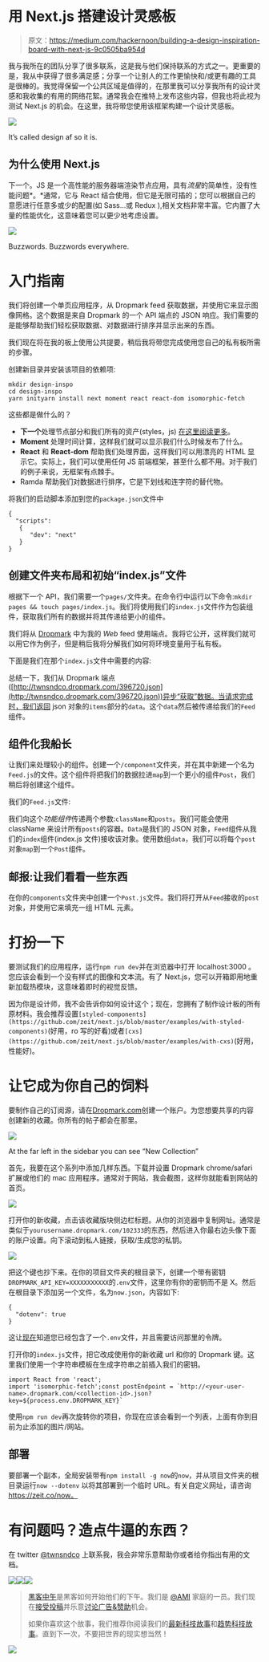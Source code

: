 # 用 Next.js 搭建设计灵感板

> 原文：<https://medium.com/hackernoon/building-a-design-inspiration-board-with-next-js-9c0505ba954d>

我与我所在的团队分享了很多联系，这是我与他们保持联系的方式之一。更重要的是，我从中获得了很多满足感；分享一个让别人的工作更愉快和/或更有趣的工具是很棒的。我觉得保留一个公共区域是值得的，在那里我可以分享我所有的设计灵感和我收集的有用的网络花絮。通常我会在推特上发布这些内容，但我也将此视为测试 Next.js 的机会。在这里，我将带您使用该框架构建一个设计灵感板。

![](img/57f71096015ccf00eaf8e7584a4f8129.png)

It’s called design af so it is.

## 为什么使用 Next.js

下一个。JS 是一个高性能的服务器端渲染节点应用，具有*流星*的简单性，没有性能问题*。*通常，它与 React 结合使用，但它是无限可插的；您可以根据自己的意愿进行任意多或少的配置(如 Sass…或 Redux ),相关文档非常丰富。它内置了大量的性能优化，这意味着您可以更少地考虑设置。

![](img/4b242f61284c4f4de63990c1402530a8.png)

Buzzwords. Buzzwords everywhere.

# 入门指南

我们将创建一个单页应用程序，从 Dropmark feed 获取数据，并使用它来显示图像网格。这个数据是来自 Dropmark 的一个 API 端点的 JSON 响应。我们需要的是能够帮助我们轻松获取数据、对数据进行排序并显示出来的东西。

我们现在将在我的板上使用公共提要，稍后我将带您完成使用您自己的私有板所需的步骤。

创建新目录并安装该项目的依赖项:

```
mkdir design-inspo
cd design-inspo 
yarn inityarn install next moment react react-dom isomorphic-fetch
```

这些都是做什么的？

*   **下一个**处理节点部分和我们所有的资产(styles，js) [在这里阅读更多](https://zeit.co/blog/next2)。
*   **Moment** 处理时间计算，这样我们就可以显示我们什么时候发布了什么。
*   **React** 和 **React-dom** 帮助我们处理界面，这样我们可以用漂亮的 HTML 显示它。实际上，我们可以使用任何 JS 前端框架，甚至什么都不用。对于我们的例子来说，无框架有点棘手。
*   Ramda 帮助我们对数据进行排序，它是下划线和连字符的替代物。

将我们的启动脚本添加到您的`package.json`文件中

```
{
  "scripts": 
   { 
      "dev": "next" 
   } 
}
```

## 创建文件夹布局和初始“index.js”文件

根据下一个 API，我们需要一个`pages/`文件夹。在命令行中运行以下命令:`mkdir pages && touch pages/index.js`。我们将使用我们的`index.js`文件作为包装组件，获取我们所有的数据并将其传递给更小的组件。

我们将从 [Dropmark](http://twnsndco.dropmark.com/396720) 中为我的 *Web* feed 使用端点。我将它公开，这样我们就可以用它作为例子，但是稍后我将分解我们如何将环境变量用于私有板。

下面是我们在那个`index.js`文件中需要的内容:

总结一下，我们从 Dropmark 端点([http://twnsndco.dropmark.com/396720.json](http://twnsndco.dropmark.com/396720.json))异步“获取”数据。当请求完成时，我们返回 json 对象的`items`部分的`data`。这个`data`然后被传递给我们的`Feed`组件。

## 组件化我船长

让我们来处理较小的组件。创建一个`/component`文件夹，并在其中新建一个名为`Feed.js`的文件。这个组件将把我们的数据拉进`map`到一个更小的组件`Post`，我们稍后将创建这个组件。

我们的`Feed.js`文件:

我们向这个*功能组件*传递两个参数:`className`和`posts`。我们可能会使用 className 来设计所有`posts`的容器。`Data`是我们的 JSON 对象，`Feed`组件从我们的`index`组件(index.js 文件)接收该对象。使用数组`data`，我们可以将每个`post`对象`map`到一个`Post`组件。

## 邮报:让我们看看一些东西

在你的`components`文件夹中创建一个`Post.js`文件。我们将打开从`Feed`接收的`post`对象，并使用它来填充一组 HTML 元素。

# 打扮一下

要测试我们的应用程序，运行`npm run dev`并在浏览器中打开 localhost:3000 。您应该会看到一个没有样式的图像和文本流。有了 Next.js，您可以开箱即用地重新加载热模块，这意味着即时的视觉反馈。

因为你是设计师，我不会告诉你如何设计这个；现在，您拥有了制作设计板的所有原材料。我会推荐设置`[styled-components](https://github.com/zeit/next.js/blob/master/examples/with-styled-components)`(好用，ro 写的好看)或者`[cxs](https://github.com/zeit/next.js/blob/master/examples/with-cxs)`(好用，性能好)。

# 让它成为你自己的饲料

要制作自己的订阅源，请在[Dropmark.com](https://www.dropmark.com/)创建一个账户。为您想要共享的内容创建新的收藏。你所有的帖子都会在那里。

![](img/8214b3f99647a0d73ddf7b82c9707f5e.png)

At the far left in the sidebar you can see “New Collection”

首先，我要在这个系列中添加几样东西。下载并设置 Dropmark chrome/safari 扩展或他们的 mac 应用程序。通常对于网站，我会截图，这样你就能看到网站的首页。

![](img/967444aff28d2221ae313f37cb582c22.png)

打开你的新收藏，点击该收藏版块侧边栏标题。从你的浏览器中复制网址。通常是类似于`yourusername.dropmark.com/102333`的东西，然后进入你最右边头像下面的账户设置。向下滚动到私人链接，获取/生成您的私钥。

![](img/6735cc3feaeace814fca3a90ecadb96e.png)

把这个键也抄下来。在你的项目文件夹的根目录下，创建一个带有密钥`DROPMARK_API_KEY=XXXXXXXXXXX`的`.env`文件，这里你有你的密钥而不是 X。然后在根目录下添加另一个文件，名为`now.json`，内容如下:

```
{
  "dotenv": true
}
```

这让[现在](https://zeit.co/now)知道您已经包含了一个`.env`文件，并且需要访问那里的令牌。

打开你的`index.js`文件，把它改成使用你的新收藏 url 和你的 Dropmark 键。这里我们使用一个字符串模板在生成字符串之前插入我们的密钥。

```
import React from 'react';
import 'isomorphic-fetch';const postEndpoint = `http://<your-user-name>.dropmark.com/<collection-id>.json?key=${process.env.DROPMARK_KEY}`
```

使用`npm run dev`再次旋转你的项目，你现在应该会看到一个列表，上面有你到目前为止添加的图片/网站。

## 部署

要部署一个副本，全局安装带有`npm install -g now`的`now`，并从项目文件夹的根目录运行`now --dotenv` 以将其部署到一个临时 URL。有关自定义网址，请咨询 https://zeit.co/now。

# 有问题吗？造点牛逼的东西？

在 twitter [@twnsndco](https://twitter.com/twnsndco) 上联系我，我会非常乐意帮助你或者给你指出有用的文档。

[![](img/50ef4044ecd4e250b5d50f368b775d38.png)](http://bit.ly/HackernoonFB)[![](img/979d9a46439d5aebbdcdca574e21dc81.png)](https://goo.gl/k7XYbx)[![](img/2930ba6bd2c12218fdbbf7e02c8746ff.png)](https://goo.gl/4ofytp)

> [黑客中午](http://bit.ly/Hackernoon)是黑客如何开始他们的下午。我们是 [@AMI](http://bit.ly/atAMIatAMI) 家庭的一员。我们现在[接受投稿](http://bit.ly/hackernoonsubmission)并乐意[讨论广告&赞助](mailto:partners@amipublications.com)机会。
> 
> 如果你喜欢这个故事，我们推荐你阅读我们的[最新科技故事](http://bit.ly/hackernoonlatestt)和[趋势科技故事](https://hackernoon.com/trending)。直到下一次，不要把世界的现实想当然！

![](img/be0ca55ba73a573dce11effb2ee80d56.png)